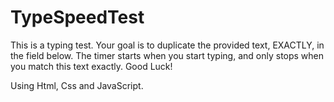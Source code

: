 # TypeSpeedTest
This is a typing test. Your goal is to duplicate the provided text, EXACTLY, in the field below. The timer starts when you start typing, and only stops when you match this text exactly. Good Luck!

Using Html, Css and JavaScript.
